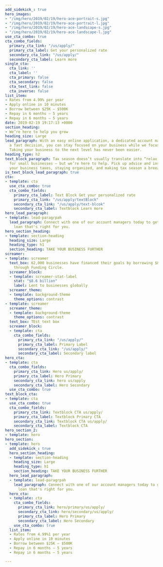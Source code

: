 ```yaml
---
add_sidekick_: true
hero_images:
- "/img/hero/2019/02/19/hero-ace-portrait-s.jpg"
- "/img/hero/2019/02/19/hero-ace-portrait-l.jpg"
- "/img/hero/2019/02/19/hero-ace-landscape-s.jpg"
- "/img/hero/2019/02/19/hero-ace-landscape-l.jpg"
use_cta_combo: true
cta_combo_fields:
  primary_cta_link: "/us/apply/"
  primary_cta_label: Get your personalized rate
  secondary_cta_link: "/us/apply/"
  secondary_cta_label: Learn more
single_cta:
  cta_link: ''
  cta_label: ''
  cta_primary: false
  cta_secondary: false
  cta_text_link: false
  cta_inverse: false
list_item:
- Rates from 4.99% per year
- Apply online in 10 minutes
- Borrow between $25K — $500K
- Repay in 6 months — 5 years
- Repay in 6 months — 5 years
date: 2019-02-19 19:17:13 +0000
section_heading:
- We’re here to help you grow
heading_size: Large
lead_paragraph: With an easy online application, a dedicated account manager, and
  a fast decision, you can stay focused on your business while we focus on your loan.
  Taking your business to the next level has never been easier.
heading_type: h2
text_block_paragraph: Tax season doesn’t usually translate into “relax season,” particularly
  for small businesses — but we’re here to help. Pick up advice and insight on filing
  your business taxes, staying organized, and making tax season a breeze.
is_text_block_lead_paragraph: true
cta:
- template: cta
  use_cta_combo: true
  cta_combo_fields:
    primary_cta_label: Text Block Get your personalized rate
    primary_cta_link: "/us/apply/textBlock"
    secondary_cta_link: "/us/apply/text-blcok"
    secondary_cta_label: Textblock Learn more
hero_lead_paragraph:
- template: lead-paragrpah
  lead_paragraph: Connect with one of our account managers today to get a business
    loan that's right for you.
hero_section_heading:
- template: section-heading
  heading_size: Large
  heading_type: h1
  section_heading: TAKE YOUR BUSINESS FURTHER
screamer:
- template: screamer
  text_box: 62,000 businesses have financed their goals by borrowing $8.6 billion
    through Funding Circle.
  screamer_block:
  - template: screamer-stat-label
    stat: "$8.6 billion"
    label: Lent to businesses globally
  screamer_theme:
  - template: background-theme
    theme_options: contrast
- template: screamer
  screamer_theme:
  - template: background-theme
    theme_options: contrast
  text_box: TEst text box
  screamer_block:
  - template: cta
    cta_combo_fields:
      primary_cta_link: "/us/apply/"
      primary_cta_label: Primary Label
      secondary_cta_link: "/us/apply/"
      secondary_cta_label: Secondary label
hero_cta:
- template: cta
  cta_combo_fields:
    primary_cta_link: Hero us/apply/
    primary_cta_label: Hero Primary
    secondary_cta_link: hero us/apply
    secondary_cta_label: Hero Secondary
  use_cta_combo: true
text_block_cta:
- template: cta
  use_cta_combo: true
  cta_combo_fields:
    primary_cta_link: Textblock CTA us/apply/
    primary_cta_label: Textblock Primary CTA
    secondary_cta_link: Textblock CTA us/apply/
    secondary_cta_label: Textblock CTA
hero_section_2:
- template: hero
hero_section:
- template: hero
  add_sidekick_: true
  hero_section_heading:
  - template: section-heading
    heading_size: Large
    heading_type: h1
    section_heading: TAKE YOUR BUSINESS FURTHER
  hero_lead_paragraph:
  - template: lead-paragrpah
    lead_paragraph: Connect with one of our account managers today to get a business
      loan that's right for you.
  hero_cta:
  - template: cta
    cta_combo_fields:
      primary_cta_link: hero/primary/us/apply/
      secondary_cta_link: hero/secondary/us/apply/
      primary_cta_label: Hero Primary
      secondary_cta_label: Hero Secondary
    use_cta_combo: true
  list_item:
  - Rates from 4.99%1 per year
  - Apply online in 10 minutes
  - Borrow between $25K — $500K
  - Repay in 6 months — 5 years
  - Repay in 6 months — 5 years

---
```

